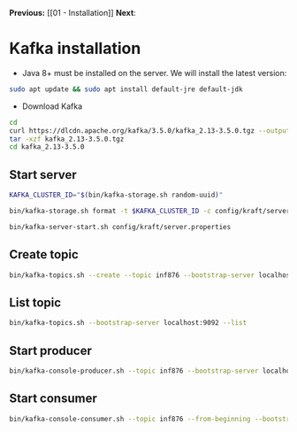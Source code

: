 **Previous:** [[01 - Installation]]
**Next**:

# Kafka installation

- Java 8+ must be installed on the server. We will install the latest version:
```sh
sudo apt update && sudo apt install default-jre default-jdk
```

- Download Kafka
```sh
cd
curl https://dlcdn.apache.org/kafka/3.5.0/kafka_2.13-3.5.0.tgz --output kafka_2.13-3.5.0.tgz
tar -xzf kafka_2.13-3.5.0.tgz
cd kafka_2.13-3.5.0
```
## Start server

```sh
KAFKA_CLUSTER_ID="$(bin/kafka-storage.sh random-uuid)"

bin/kafka-storage.sh format -t $KAFKA_CLUSTER_ID -c config/kraft/server.properties

bin/kafka-server-start.sh config/kraft/server.properties
```

## Create topic

```sh
bin/kafka-topics.sh --create --topic inf876 --bootstrap-server localhost:9092
```

## List topic

```sh
bin/kafka-topics.sh --bootstrap-server localhost:9092 --list
```

## Start producer

```sh
bin/kafka-console-producer.sh --topic inf876 --bootstrap-server localhost:9092
```

## Start consumer

```sh
bin/kafka-console-consumer.sh --topic inf876 --from-beginning --bootstrap-server localhost:9092
```
